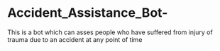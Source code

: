 # Accident_Assistance_Bot-
This is a bot which can asses people who have suffered from injury of trauma due to an accident at any point of time
